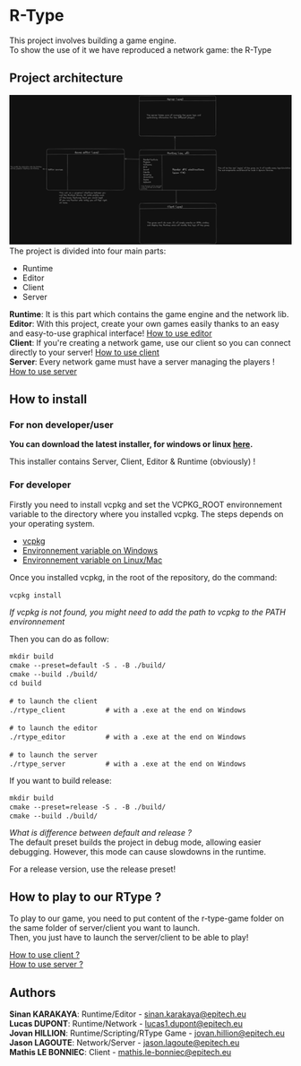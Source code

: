 # R-Type

This project involves building a game engine. \
To show the use of it we have reproduced a network game: the R-Type

## Project architecture
![Project architecture](docs/assets/architecture.png)
The project is divided into four main parts:
- Runtime
- Editor
- Client
- Server

**Runtime**: It is this part which contains the game engine and the network lib. \
**Editor**: With this project, create your own games easily thanks to an easy and easy-to-use graphical interface! [How to use editor](https://github.com/Sinan-Karakaya/R-Type/wiki/Editor) \
**Client**: If you're creating a network game, use our client so you can connect directly to your server! [How to use client](https://github.com/Sinan-Karakaya/R-Type/wiki/Client) \
**Server**: Every network game must have a server managing the players ! [How to use server](https://github.com/Sinan-Karakaya/R-Type/wiki/Server)

## How to install

### For non developer/user

**You can download the latest installer, for windows or linux [here](https://github.com/Sinan-Karakaya/R-Type/releases).**

This installer contains Server, Client, Editor & Runtime (obviously) !

### For developer

Firstly you need to install vcpkg and set the VCPKG_ROOT environnement variable to the directory where you installed vcpkg. The steps
depends on your operating system.

- [vcpkg](https://vcpkg.io/en/getting-started)
- [Environnement variable on Windows](https://phoenixnap.com/kb/windows-set-environment-variable#:~:text=Follow%20the%20steps%20to%20set%20environment%20variables%20using,the%20New%20User%20Variable%20prompt%20and%20click%20OK.)
- [Environnement variable on Linux/Mac](https://phoenixnap.com/kb/linux-set-environment-variable#:~:text=Set%20an%20Environment%20Variable%20in%20Linux%20Permanently%201,file%20in%20the%20%2Fetc%2Fprofile.d%20folder%3A%20...%20%C3%89l%C3%A9ments%20suppl%C3%A9mentaires)

Once you installed vcpkg, in the root of the repository, do the command:

`vcpkg install`

_If vcpkg is not found, you might need to add the path to vcpkg to the PATH environnement_

Then you can do as follow:

```
mkdir build
cmake --preset=default -S . -B ./build/
cmake --build ./build/
cd build

# to launch the client
./rtype_client          # with a .exe at the end on Windows

# to launch the editor
./rtype_editor          # with a .exe at the end on Windows

# to launch the server
./rtype_server          # with a .exe at the end on Windows
```

If you want to build release:
```
mkdir build
cmake --preset=release -S . -B ./build/
cmake --build ./build/
```

*What is difference between default and release ?* \
The default preset builds the project in debug mode, allowing easier debugging. However, this mode can cause slowdowns in the runtime.

For a release version, use the release preset!

## How to play to our RType ?

To play to our game, you need to put content of the r-type-game folder on the same folder of server/client you want to launch. \
Then, you just have to launch the server/client to be able to play!

[How to use client ?](https://github.com/Sinan-Karakaya/R-Type/wiki/Client)\
[How to use server ?](https://github.com/Sinan-Karakaya/R-Type/wiki/Server)

## Authors

**Sinan KARAKAYA**: Runtime/Editor - sinan.karakaya@epitech.eu \
**Lucas DUPONT**: Runtime/Network - lucas1.dupont@epitech.eu \
**Jovan HILLION**: Runtime/Scripting/RType Game - jovan.hillion@epitech.eu \
**Jason LAGOUTE**: Network/Server - jason.lagoute@epitech.eu \
**Mathis LE BONNIEC**: Client - mathis.le-bonniec@epitech.eu